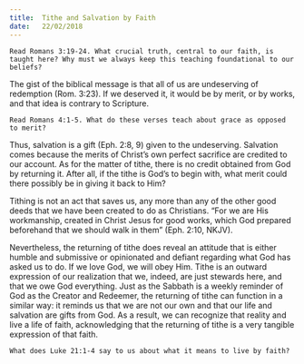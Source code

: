 ```yaml
---
title:  Tithe and Salvation by Faith
date:   22/02/2018
---
```


`Read Romans 3:19-24. What crucial truth, central to our faith, is taught here? Why must we always keep this teaching foundational to our beliefs?`

The gist of the biblical message is that all of us are undeserving of redemption (Rom. 3:23). If we deserved it, it would be by merit, or by works, and that idea is contrary to Scripture.

`Read Romans 4:1-5. What do these verses teach about grace as opposed to merit?`

Thus, salvation is a gift (Eph. 2:8, 9) given to the undeserving. Salvation comes because the merits of Christ’s own perfect sacrifice are credited to our account. As for the matter of tithe, there is no credit obtained from God by returning it. After all, if the tithe is God’s to begin with, what merit could there possibly be in giving it back to Him?

Tithing is not an act that saves us, any more than any of the other good deeds that we have been created to do as Christians. “For we are His workmanship, created in Christ Jesus for good works, which God prepared beforehand that we should walk in them” (Eph. 2:10, NKJV).

Nevertheless, the returning of tithe does reveal an attitude that is either humble and submissive or opinionated and defiant regarding what God has asked us to do. If we love God, we will obey Him. Tithe is an outward expression of our realization that we, indeed, are just stewards here, and that we owe God everything. Just as the Sabbath is a weekly reminder of God as the Creator and Redeemer, the returning of tithe can function in a similar way: it reminds us that we are not our own and that our life and salvation are gifts from God. As a result, we can recognize that reality and live a life of faith, acknowledging that the returning of tithe is a very tangible expression of that faith.

`What does Luke 21:1-4 say to us about what it means to live by faith?`
